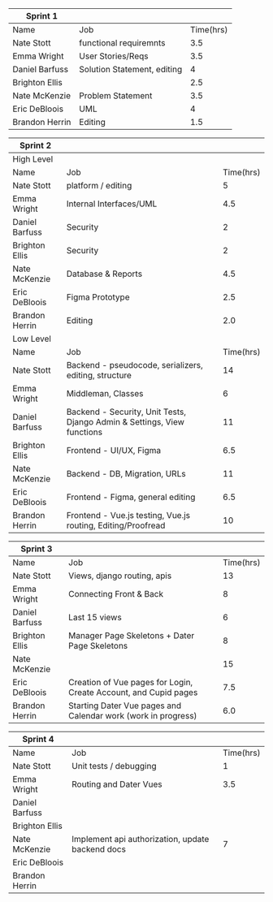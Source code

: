 | Sprint 1       |                             |           |   
|----------------|-----------------------------|-----------|
| Name           | Job                         | Time(hrs) |  
| Nate Stott     | functional requiremnts      | 3.5       |   
| Emma Wright    | User Stories/Reqs           | 3.5       |  
| Daniel Barfuss | Solution Statement, editing | 4         |  
| Brighton Ellis |                             | 2.5       |   
| Nate McKenzie  | Problem Statement           | 3.5       |   
| Eric DeBloois  | UML                         | 4         |   
| Brandon Herrin | Editing                     | 1.5       |   

| Sprint 2       |                                                                         |           |   
|----------------|-------------------------------------------------------------------------|-----------|
| High Level     |                                                                         |           |   
| Name           | Job                                                                     | Time(hrs) |   
| Nate Stott     | platform / editing                                                      | 5         |   
| Emma Wright    | Internal Interfaces/UML                                                 | 4.5       |   
| Daniel Barfuss | Security                                                                | 2         |   
| Brighton Ellis | Security                                                                | 2         |   
| Nate McKenzie  | Database & Reports                                                      | 4.5       |   
| Eric DeBloois  | Figma Prototype                                                         | 2.5       |   
| Brandon Herrin | Editing                                                                 | 2.0       |   
| Low Level      |                                                                         |           |   
| Name           | Job                                                                     | Time(hrs) |   
| Nate Stott     | Backend - pseudocode, serializers, editing, structure                   | 14        |   
| Emma Wright    | Middleman, Classes                                                      | 6         |   
| Daniel Barfuss | Backend - Security, Unit Tests, Django Admin & Settings, View functions | 11        |   
| Brighton Ellis | Frontend - UI/UX, Figma                                                 | 6.5       |   
| Nate McKenzie  | Backend - DB, Migration, URLs                                           | 11        |   
| Eric DeBloois  | Frontend - Figma, general editing                                       | 6.5       |   
| Brandon Herrin | Frontend - Vue.js testing, Vue.js routing, Editing/Proofread            | 10        |   

| Sprint 3       |                                                                  |           |   
|----------------|------------------------------------------------------------------|-----------|
| Name           | Job                                                              | Time(hrs) | 
| Nate Stott     | Views, django routing, apis                                      | 13        |   
| Emma Wright    | Connecting Front & Back                                          | 8         |   
| Daniel Barfuss | Last 15 views                                                    | 6         |   
| Brighton Ellis | Manager Page Skeletons + Dater Page Skeletons                    | 8         |   
| Nate McKenzie  |                                                                  | 15        |   
| Eric DeBloois  | Creation of Vue pages for Login, Create Account, and Cupid pages | 7.5       |   
| Brandon Herrin | Starting Dater Vue pages and Calendar work (work in progress)    | 6.0       |

| Sprint 4       |                         |           |   
|----------------|-------------------------|-----------|
| Name           | Job                     | Time(hrs) | 
| Nate Stott     | Unit tests / debugging  | 1         |   
| Emma Wright    | Routing and Dater Vues  | 3.5       |   
| Daniel Barfuss |                         |           |   
| Brighton Ellis |                         |           |   
| Nate McKenzie  | Implement api authorization, update backend docs| 7         |   
| Eric DeBloois  |                         |           |   
| Brandon Herrin |                         |           |
